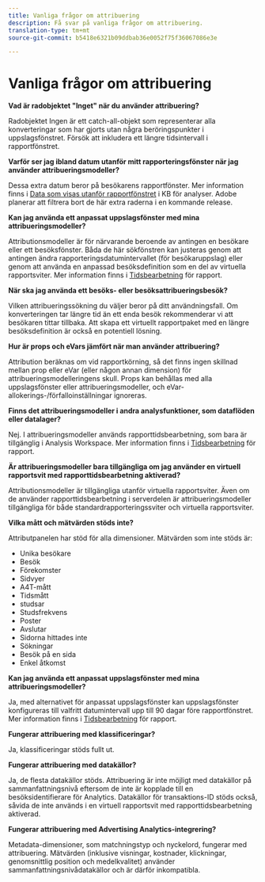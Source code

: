 ```yaml
---
title: Vanliga frågor om attribuering
description: Få svar på vanliga frågor om attribuering.
translation-type: tm+mt
source-git-commit: b5418e6321b09ddbab36e0052f75f36067086e3e

---
```



# Vanliga frågor om attribuering

**Vad är radobjektet &quot;Inget&quot; när du använder attribuering?**

Radobjektet Ingen är ett catch-all-objekt som representerar alla konverteringar som har gjorts utan några beröringspunkter i uppslagsfönstret. Försök att inkludera ett längre tidsintervall i rapportfönstret.

**Varför ser jag ibland datum utanför mitt rapporteringsfönster när jag använder attribueringsmodeller?**

Dessa extra datum beror på besökarens rapportfönster. Mer information finns i [Data som visas utanför rapportfönstret](https://helpx.adobe.com/analytics/kb/data-appearing-outside-reporting-window.html) i KB för analyser. Adobe planerar att filtrera bort de här extra raderna i en kommande release.

**Kan jag använda ett anpassat uppslagsfönster med mina attribueringsmodeller?**

Attributionsmodeller är för närvarande beroende av antingen en besökare eller ett besöksfönster. Båda de här sökfönstren kan justeras genom att antingen ändra rapporteringsdatumintervallet (för besökaruppslag) eller genom att använda en anpassad besöksdefinition som en del av virtuella rapportsviter. Mer information finns i [Tidsbearbetning](../../../../components/vrs/vrs-report-time-processing.md) för rapport.

**När ska jag använda ett besöks- eller besöksattribueringsbesök?**

Vilken attribueringssökning du väljer beror på ditt användningsfall. Om konverteringen tar längre tid än ett enda besök rekommenderar vi att besökaren tittar tillbaka. Att skapa ett virtuellt rapportpaket med en längre besöksdefinition är också en potentiell lösning.

**Hur är props och eVars jämfört när man använder attribuering?**

Attribution beräknas om vid rapportkörning, så det finns ingen skillnad mellan prop eller eVar (eller någon annan dimension) för attribueringsmodelleringens skull. Props kan behållas med alla uppslagsfönster eller attribueringsmodeller, och eVar-allokerings-/förfalloinställningar ignoreras.

**Finns det attribueringsmodeller i andra analysfunktioner, som dataflöden eller datalager?**

Nej. I attribueringsmodeller används rapporttidsbearbetning, som bara är tillgänglig i Analysis Workspace. Mer information finns i [Tidsbearbetning](../../../../components/vrs/vrs-report-time-processing.md) för rapport.

**Är attribueringsmodeller bara tillgängliga om jag använder en virtuell rapportsvit med rapporttidsbearbetning aktiverad?**

Attributionsmodeller är tillgängliga utanför virtuella rapportsviter. Även om de använder rapporttidsbearbetning i serverdelen är attribueringsmodeller tillgängliga för både standardrapporteringssviter och virtuella rapportsviter.

**Vilka mått och mätvärden stöds inte?**

Attributpanelen har stöd för alla dimensioner. Mätvärden som inte stöds är:

* Unika besökare
* Besök
* Förekomster
* Sidvyer
* A4T-mått
* Tidsmått
* studsar
* Studsfrekvens
* Poster
* Avslutar
* Sidorna hittades inte
* Sökningar
* Besök på en sida
* Enkel åtkomst

**Kan jag använda ett anpassat uppslagsfönster med mina attribueringsmodeller?**

Ja, med alternativet för anpassat uppslagsfönster kan uppslagsfönster konfigureras till valfritt datumintervall upp till 90 dagar före rapportfönstret. Mer information finns i [Tidsbearbetning](https://docs.adobe.com/content/help/en/analytics/components/virtual-report-suites/vrs-report-time-processing.html) för rapport.

**Fungerar attribuering med klassificeringar?**

Ja, klassificeringar stöds fullt ut.

**Fungerar attribuering med datakällor?**

Ja, de flesta datakällor stöds. Attribuering är inte möjligt med datakällor på sammanfattningsnivå eftersom de inte är kopplade till en besöksidentifierare för Analytics. Datakällor för transaktions-ID stöds också, såvida de inte används i en virtuell rapportsvit med rapporttidsbearbetning aktiverad.

**Fungerar attribuering med Advertising Analytics-integrering?**

Metadata-dimensioner, som matchningstyp och nyckelord, fungerar med attribuering. Mätvärden (inklusive visningar, kostnader, klickningar, genomsnittlig position och medelkvalitet) använder sammanfattningsnivådatakällor och är därför inkompatibla.
